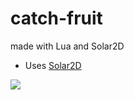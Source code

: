 # catch-fruit

made with Lua and Solar2D

* Uses [Solar2D](https://solar2d.com/)

<img src="https://github.com/pepega90/catch-fruit/blob/main/preview.gif" />





